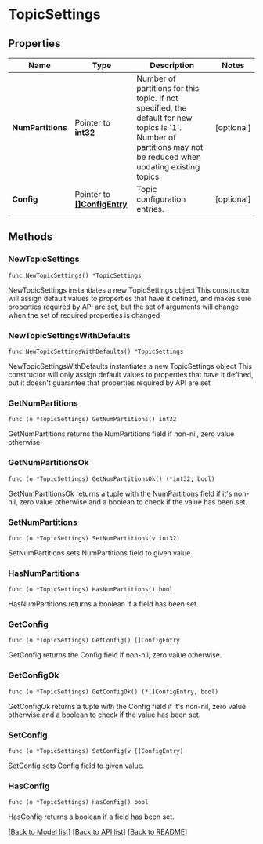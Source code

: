 # TopicSettings

## Properties

Name | Type | Description | Notes
------------ | ------------- | ------------- | -------------
**NumPartitions** | Pointer to **int32** | Number of partitions for this topic. If not specified, the default for new topics is &#x60;1&#x60;. Number of partitions may not be reduced when updating existing topics | [optional] 
**Config** | Pointer to [**[]ConfigEntry**](ConfigEntry.md) | Topic configuration entries. | [optional] 


## Methods

### NewTopicSettings

`func NewTopicSettings() *TopicSettings`

NewTopicSettings instantiates a new TopicSettings object
This constructor will assign default values to properties that have it defined,
and makes sure properties required by API are set, but the set of arguments
will change when the set of required properties is changed

### NewTopicSettingsWithDefaults

`func NewTopicSettingsWithDefaults() *TopicSettings`

NewTopicSettingsWithDefaults instantiates a new TopicSettings object
This constructor will only assign default values to properties that have it defined,
but it doesn't guarantee that properties required by API are set


### GetNumPartitions

`func (o *TopicSettings) GetNumPartitions() int32`

GetNumPartitions returns the NumPartitions field if non-nil, zero value otherwise.

### GetNumPartitionsOk

`func (o *TopicSettings) GetNumPartitionsOk() (*int32, bool)`

GetNumPartitionsOk returns a tuple with the NumPartitions field if it's non-nil, zero value otherwise
and a boolean to check if the value has been set.

### SetNumPartitions

`func (o *TopicSettings) SetNumPartitions(v int32)`

SetNumPartitions sets NumPartitions field to given value.

### HasNumPartitions

`func (o *TopicSettings) HasNumPartitions() bool`

HasNumPartitions returns a boolean if a field has been set.


### GetConfig

`func (o *TopicSettings) GetConfig() []ConfigEntry`

GetConfig returns the Config field if non-nil, zero value otherwise.

### GetConfigOk

`func (o *TopicSettings) GetConfigOk() (*[]ConfigEntry, bool)`

GetConfigOk returns a tuple with the Config field if it's non-nil, zero value otherwise
and a boolean to check if the value has been set.

### SetConfig

`func (o *TopicSettings) SetConfig(v []ConfigEntry)`

SetConfig sets Config field to given value.

### HasConfig

`func (o *TopicSettings) HasConfig() bool`

HasConfig returns a boolean if a field has been set.



[[Back to Model list]](../README.md#documentation-for-models) [[Back to API list]](../README.md#documentation-for-api-endpoints) [[Back to README]](../README.md)

